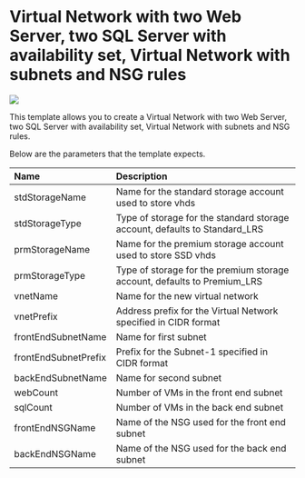 # Virtual Network with two Web Server, two SQL Server with availability set, Virtual Network with subnets and NSG rules

<a href="https://portal.azure.com/#create/Microsoft.Template/uri/https%3A%2F%2Fraw.githubusercontent.com%2Fwasimbloch%2Fazure-arm-nsg%2Fmaster%2Fazuredeploy.json" target="_blank">
    <img src="http://azuredeploy.net/deploybutton.png"/>
</a>

This template allows you to create a Virtual Network with two Web Server, two SQL Server with availability set, Virtual Network with subnets and NSG rules.

Below are the parameters that the template expects.

| Name   | Description    |
|:--- |:---|
| stdStorageName | Name for the standard storage account used to store vhds |
| stdStorageType | Type of storage for the standard storage account, defaults to Standard_LRS |
| prmStorageName | Name for the premium storage account used to store SSD vhds |
| prmStorageType | Type of storage for the premium storage account, defaults to Premium_LRS |
| vnetName | Name for the new virtual network |
| vnetPrefix | Address prefix for the Virtual Network specified in CIDR format |
| frontEndSubnetName | Name for first subnet |
| frontEndSubnetPrefix | Prefix for the Subnet-1 specified in CIDR format |
| backEndSubnetName | Name for second subnet |
| webCount | Number of VMs in the front end subnet |
| sqlCount | Number of VMs in the back end subnet |
| frontEndNSGName | Name of the NSG used for the front end subnet |
| backEndNSGName | Name of the NSG used for the back end subnet |

